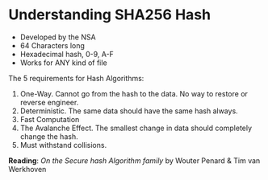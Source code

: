 # Understanding SHA256 Hash

* Developed by the NSA
* 64 Characters long
* Hexadecimal hash, 0-9, A-F
* Works for ANY kind of file


The 5 requirements for Hash Algorithms:
1. One-Way. Cannot go from the hash to the data. No way to restore or reverse engineer.
2. Deterministic. The same data should have the same hash always.
3. Fast Computation
4. The Avalanche Effect. The smallest change in data should completely change the hash.
5. Must withstand collisions.

 **Reading**: *On the Secure hash Algorithm family* by Wouter Penard & Tim van Werkhoven
